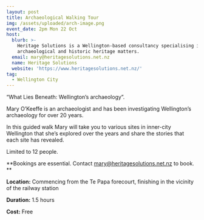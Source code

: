 ```yaml
---
layout: post
title: Archaeological Walking Tour
img: /assets/uploaded/arch-image.png
event_date: 2pm Mon 22 Oct
host:
  blurb: >-
    Heritage Solutions is a Wellington-based consultancy specialising in
    archaeological and historic heritage matters.
  email: mary@heritagesolutions.net.nz
  name: Heritage Solutions
  website: 'https://www.heritagesolutions.net.nz/'
tag:
  - Wellington City
---
```

“What Lies Beneath: Wellington’s archaeology”.

Mary O’Keeffe is an archaeologist and has been investigating Wellington’s archaeology for over 20 years.

In this guided walk Mary will take you to various sites in inner-city Wellington that she’s explored over the years and share the stories that each site has revealed.

Limited to 12 people. 

**Bookings are essential. Contact mary@heritagesolutions.net.nz to book.
**

**Location:** Commencing from the Te Papa forecourt, finishing in the vicinity of the railway station

**Duration:** 1.5 hours

**Cost:** Free
